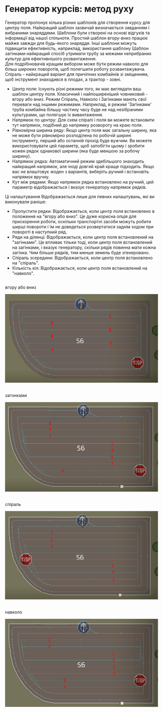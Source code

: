 # Генератор курсів: метод руху


Генератор пропонує кілька різних шаблонів для створення курсу для центру поля. Найкращий шаблон
зазвичай визначається завданням і вибраними знаряддями. Шаблони були створені на основі відгуків та інформації від
нашої спільноти.
Простий шаблон вгору-вниз працює майже завжди для будь-якого знаряддя. Інші шаблони можуть підвищити ефективність, наприклад, використання шаблону
Шаблон загінками найкращий спосіб утримати трубу за межами неприбраних культур для ефективнішого розвантаження.  
Для подрібнювачів кращим вибором може бути режим навколо для більш широких поворотів, щоб полегшити роботу розвантажувача.
Спіраль - найкращий варіант для причіпних комбайнів зі зміщенням, щоб інструмент знаходився в плодах, а трактор - зовні.



- Центр поля: Існують різні режими того, як має виглядати ваш шаблон центру поля. Класичний і найпоширеніший човниковий - вгору або вниз.
Режим Спіраль, Навколо і Загінками мають свої переваги над іншими режимами. Наприклад, в режимі 'Загінками' труба комбайна більшу частину часу буде не над незібраними культурами, що полегшує їх вивантаження.
- Напрямок по центру: Для схем спіралі і поля ви можете встановити тут напрямок, подібний до напрямку розвороту на краю поля.
- Рівномірна ширина ряду: Якщо центр поля має загальну ширину, яка не може бути рівномірно розподілена по робочій ширині інструменту, перший або останній прохід буде вужчим. Ви можете використовувати цей параметр, щоб запобігти цьому і зробити кожен рядок однакової ширини (яка буде меншою за робочу ширину).
- Напрямок рядка:  Автоматичний режим здебільшого знаходить найкращий напрямок, але іноді довгий край краще підходить. Якщо вас не влаштовує жоден з варіантів, виберіть ручний і встановіть напрямок вручну.
- Кут між рядами: Якщо напрямок рядка встановлено на ручний, цей параметр відображається і вказує генератору напрямок рядків.

Ці налаштування Відображається лише для певних налаштувань, які ви виконували раніше:
- Пропустити рядки: Відображається, коли центр поля встановлено в положення на "вгору або вниз". Це дуже корисна опція для прискорення роботи, оскільки транспортні засоби можуть робити ширші повороти і їм не доведеться розвертатися заднім ходом при повороті в наступний ряд.
- Ряди на ділянці: Відображається, коли центр поля встановлений на "загінками". Це впливає тільки тоді, коли центр поля встановлений на загінками, і вказує генератору, скільки рядів повинна мати кожна загінка. Чим більше рядків, тим менше земель буде згенеровано.
- Спіраль зсередини: Відображається, коли центр поля встановлено на "спіраль".
- Кількість кіл: Відображається, коли центр поля встановлений на "навколо".


## 
вгору або вниз


![Image](../assets/images/updown_0_0_1024_591.png)

## 
загонками


![Image](../assets/images/lands_0_0_1024_599.png)

## 
спіраль


![Image](../assets/images/spiral_0_0_1024_590.png)

## 
навколо


![Image](../assets/images/racetrack_0_0_1024_589.png)

